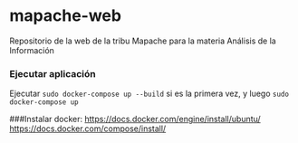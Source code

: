 # mapache-web
Repositorio de la web de la tribu Mapache para la materia Análisis de la Información

### Ejecutar aplicación

Ejecutar `sudo docker-compose up --build` si es la primera vez, y luego `sudo docker-compose up`

###Instalar docker: 
https://docs.docker.com/engine/install/ubuntu/
https://docs.docker.com/compose/install/

